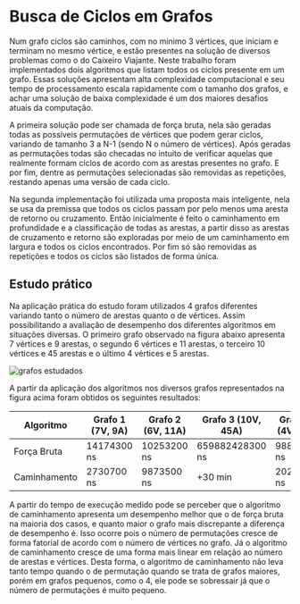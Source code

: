# Busca de Ciclos em Grafos
  Num grafo ciclos são caminhos, com no mínimo 3 vértices, que iniciam e terminam no mesmo vértice, e estão presentes na solução de diversos problemas como o do Caixeiro Viajante. Neste trabalho foram implementados dois algoritmos que listam todos os ciclos presente em um grafo. Essas soluções apresentam alta complexidade computacional e seu tempo de processamento escala rapidamente com o tamanho dos grafos, e achar uma solução de baixa complexidade é um dos maiores desafios atuais da computação.
  
  A primeira solução pode ser chamada de força bruta, nela são geradas todas as possíveis permutações de vértices que podem gerar ciclos, variando de tamanho 3 a N-1 (sendo N o número de vértices). Após geradas as permutações todas são checadas no intuito de verificar aquelas que realmente formam ciclos de acordo com as arestas presentes no grafo. E por fim, dentre as permutações selecionadas são removidas as repetições, restando apenas uma versão de cada ciclo.
  
  Na segunda implementação foi utilizada uma proposta mais inteligente, nela se usa da premissa que todos os ciclos passam por pelo menos uma aresta de retorno ou cruzamento. Então inicialmente é feito o caminhamento em profundidade e a classificação de todas as arestas, a partir disso as arestas de cruzamento e retorno são exploradas por meio de um caminhamento em largura e todos os ciclos encontrados. Por fim só são removidas as repetições e todos os ciclos são listados de forma única.

## Estudo prático
Na aplicação prática do estudo foram utilizados 4 grafos diferentes variando tanto o número de arestas quanto o de vértices. Assim possibilitando a avaliação de desempenho dos diferentes algoritmos em situações diversas. O primeiro grafo observado na figura abaixo apresenta 7 vértices e 9 arestas, o segundo 6 vértices e 11 arestas, o terceiro 10 vértices e 45 arestas e o último 4 vértices e 5 arestas.

![grafos estudados](https://i.imgur.com/AvfstCO.png)

A partir da aplicação dos algoritmos nos diversos grafos representados na figura acima foram obtidos os seguintes resultados:

|Algoritmo|Grafo 1 (7V, 9A)|Grafo 2 (6V, 11A)|Grafo 3 (10V, 45A)|Grafo 4 (4V, 5A)|
| --- | --- | --- | --- | --- |
|Força Bruta|14174300 ns|10253200 ns|659882428300 ns|988100 ns|
|Caminhamento|2730700 ns|9873500 ns|+30 min|2021300 ns|

A partir do tempo de execução medido pode se perceber que o algoritmo de caminhamento apresenta um desempenho melhor que o de força bruta na maioria dos casos, e quanto maior o grafo mais discrepante a diferença de desempenho é. Isso ocorre pois o número de permutações cresce de forma fatorial de acordo com o número de vértices no grafo. Já o algoritmo de caminhamento cresce de uma forma mais linear em relação ao número de arestas e vértices. Desta forma, o algoritmo de caminhamento não leva tanto tempo quando o de permutação quando se trata de grafos maiores, porém em grafos pequenos, como o 4, ele pode se sobressair já que o número de permutações é muito pequeno.
